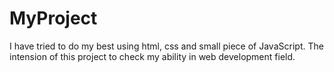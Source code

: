 # MyProject

I have tried to do my best using html, css and small piece of JavaScript.
The intension of this project to check my ability in web development field.